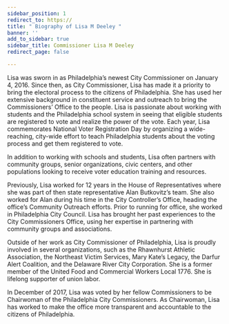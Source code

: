 ```yaml
---
sidebar_position: 1
redirect_to: https://
title: " Biography of Lisa M Deeley "
banner: ''
add_to_sidebar: true
sidebar_title: Commissioner Lisa M Deeley
redirect_page: false

---
```

Lisa was sworn in as Philadelphia’s newest City Commissioner on January 4, 2016. Since then, as City Commissioner, Lisa has made it a priority to bring the electoral process to the citizens of Philadelphia. She has used her extensive background in constituent service and outreach to bring the Commissioners’ Office to the people. Lisa is passionate about working with students and the Philadelphia school system in seeing that eligible students are registered to vote and realize the power of the vote. Each year, Lisa commemorates National Voter Registration Day by organizing a wide-reaching, city-wide effort to teach Philadelphia students about the voting process and get them registered to vote.

In addition to working with schools and students, Lisa often partners with community groups, senior organizations, civic centers, and other populations looking to receive voter education training and resources.

Previously, Lisa worked for 12 years in the House of Representatives where she was part of then state representative Alan Butkovitz’s team. She also worked for Alan during his time in the City Controller’s Office, heading the office’s Community Outreach efforts. Prior to running for office, she worked in Philadelphia City Council. Lisa has brought her past experiences to the City Commissioners Office, using her expertise in partnering with community groups and associations.

Outside of her work as City Commissioner of Philadelphia, Lisa is proudly involved in several organizations, such as the Rhawnhurst Athletic Association, the Northeast Victim Services, Mary Kate’s Legacy, the Darfur Alert Coalition, and the Delaware River City Corporation. She is a former member of the United Food and Commercial Workers Local 1776. She is lifelong supporter of union labor.

In December of 2017, Lisa was voted by her fellow Commissioners to be Chairwoman of the Philadelphia City Commissioners. As Chairwoman, Lisa has worked to make the office more transparent and accountable to the citizens of Philadelphia.